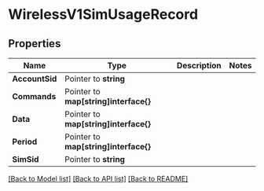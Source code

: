 # WirelessV1SimUsageRecord

## Properties

Name | Type | Description | Notes
------------ | ------------- | ------------- | -------------
**AccountSid** | Pointer to **string** |  |
**Commands** | Pointer to **map[string]interface{}** |  |
**Data** | Pointer to **map[string]interface{}** |  |
**Period** | Pointer to **map[string]interface{}** |  |
**SimSid** | Pointer to **string** |  |

[[Back to Model list]](../README.md#documentation-for-models) [[Back to API list]](../README.md#documentation-for-api-endpoints) [[Back to README]](../README.md)


